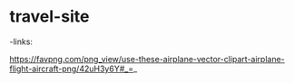 # travel-site
 -links:

 https://favpng.com/png_view/use-these-airplane-vector-clipart-airplane-flight-aircraft-png/42uH3y6Y#_=_
